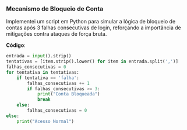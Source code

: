 ### Mecanismo de Bloqueio de Conta
Implementei um script em Python para simular a lógica de bloqueio de contas após 3 falhas consecutivas de login, reforçando a importância de mitigações contra ataques de força bruta.

**Código**:
```python
entrada = input().strip()
tentativas = [item.strip().lower() for item in entrada.split(',')]
falhas_consecutivas = 0
for tentativa in tentativas:
    if tentativa == 'falha':
        falhas_consecutivas += 1
        if falhas_consecutivas >= 3:
            print("Conta Bloqueada")
            break
    else:
        falhas_consecutivas = 0
else:
    print("Acesso Normal")
